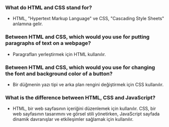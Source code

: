 ### What do HTML and CSS stand for?

*   HTML, "Hypertext Markup Language" ve CSS, "Cascading Style Sheets" anlamına gelir.

### Between HTML and CSS, which would you use for putting paragraphs of text on a webpage?

*   Paragrafları yerleştirmek için HTML kullanılır.

### Between HTML and CSS, which would you use for changing the font and background color of a button?

*   Bir düğmenin yazı tipi ve arka plan rengini değiştirmek için CSS kullanılır.

### What is the difference between HTML, CSS and JavaScript?

*   HTML, bir web sayfasının içeriğini düzenlemek için kullanılır. CSS, bir web sayfasının tasarımını ve görsel stili yönetirken, JavaScript sayfada dinamik davranışlar ve etkileşimler sağlamak için kullanılır.
